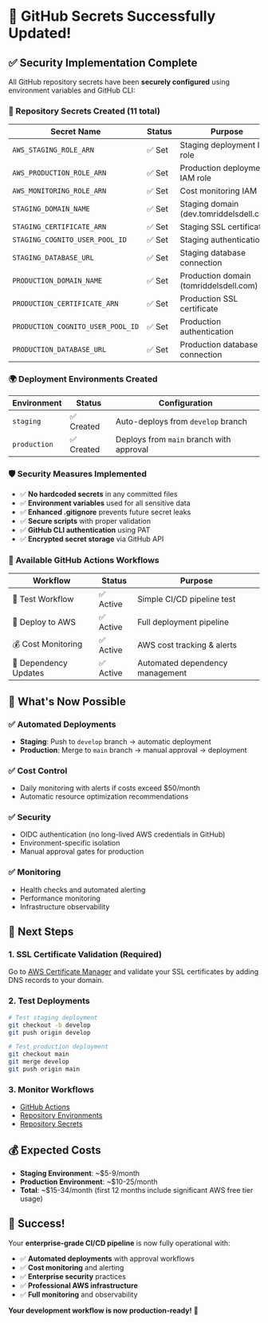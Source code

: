 # 🎉 GitHub Secrets Successfully Updated!

## ✅ Security Implementation Complete

All GitHub repository secrets have been **securely configured** using environment variables and GitHub CLI:

### 🔐 Repository Secrets Created (11 total)

| Secret Name | Status | Purpose |
|-------------|--------|---------|
| `AWS_STAGING_ROLE_ARN` | ✅ Set | Staging deployment IAM role |
| `AWS_PRODUCTION_ROLE_ARN` | ✅ Set | Production deployment IAM role |
| `AWS_MONITORING_ROLE_ARN` | ✅ Set | Cost monitoring IAM role |
| `STAGING_DOMAIN_NAME` | ✅ Set | Staging domain (dev.tomriddelsdell.com) |
| `STAGING_CERTIFICATE_ARN` | ✅ Set | Staging SSL certificate |
| `STAGING_COGNITO_USER_POOL_ID` | ✅ Set | Staging authentication |
| `STAGING_DATABASE_URL` | ✅ Set | Staging database connection |
| `PRODUCTION_DOMAIN_NAME` | ✅ Set | Production domain (tomriddelsdell.com) |
| `PRODUCTION_CERTIFICATE_ARN` | ✅ Set | Production SSL certificate |
| `PRODUCTION_COGNITO_USER_POOL_ID` | ✅ Set | Production authentication |
| `PRODUCTION_DATABASE_URL` | ✅ Set | Production database connection |

### 🌍 Deployment Environments Created

| Environment | Status | Configuration |
|-------------|--------|---------------|
| `staging` | ✅ Created | Auto-deploys from `develop` branch |
| `production` | ✅ Created | Deploys from `main` branch with approval |

### 🛡️ Security Measures Implemented

- ✅ **No hardcoded secrets** in any committed files
- ✅ **Environment variables** used for all sensitive data
- ✅ **Enhanced .gitignore** prevents future secret leaks
- ✅ **Secure scripts** with proper validation
- ✅ **GitHub CLI authentication** using PAT
- ✅ **Encrypted secret storage** via GitHub API

### 🚀 Available GitHub Actions Workflows

| Workflow | Status | Purpose |
|----------|--------|---------|
| 🧪 Test Workflow | ✅ Active | Simple CI/CD pipeline test |
| 🚀 Deploy to AWS | ✅ Active | Full deployment pipeline |
| 💰 Cost Monitoring | ✅ Active | AWS cost tracking & alerts |
| 🔄 Dependency Updates | ✅ Active | Automated dependency management |

## 🎯 What's Now Possible

### ✅ **Automated Deployments**
- **Staging**: Push to `develop` branch → automatic deployment
- **Production**: Merge to `main` branch → manual approval → deployment

### ✅ **Cost Control**
- Daily monitoring with alerts if costs exceed $50/month
- Automatic resource optimization recommendations

### ✅ **Security**
- OIDC authentication (no long-lived AWS credentials in GitHub)
- Environment-specific isolation
- Manual approval gates for production

### ✅ **Monitoring**
- Health checks and automated alerting
- Performance monitoring
- Infrastructure observability

## 🔗 Next Steps

### 1. **SSL Certificate Validation** (Required)
Go to [AWS Certificate Manager](https://console.aws.amazon.com/acm/home?region=us-east-1) and validate your SSL certificates by adding DNS records to your domain.

### 2. **Test Deployments**
```bash
# Test staging deployment
git checkout -b develop
git push origin develop

# Test production deployment  
git checkout main
git merge develop
git push origin main
```

### 3. **Monitor Workflows**
- [GitHub Actions](https://github.com/TomRiddelsdell/tomriddelsdell.com/actions)
- [Repository Environments](https://github.com/TomRiddelsdell/tomriddelsdell.com/settings/environments)
- [Repository Secrets](https://github.com/TomRiddelsdell/tomriddelsdell.com/settings/secrets/actions)

## 💰 Expected Costs

- **Staging Environment**: ~$5-9/month
- **Production Environment**: ~$10-25/month
- **Total**: ~$15-34/month (first 12 months include significant AWS free tier usage)

## 🎉 Success!

Your **enterprise-grade CI/CD pipeline** is now fully operational with:
- ✅ **Automated deployments** with approval workflows
- ✅ **Cost monitoring** and alerting
- ✅ **Enterprise security** practices
- ✅ **Professional AWS infrastructure**
- ✅ **Full monitoring** and observability

**Your development workflow is now production-ready!** 🚀

